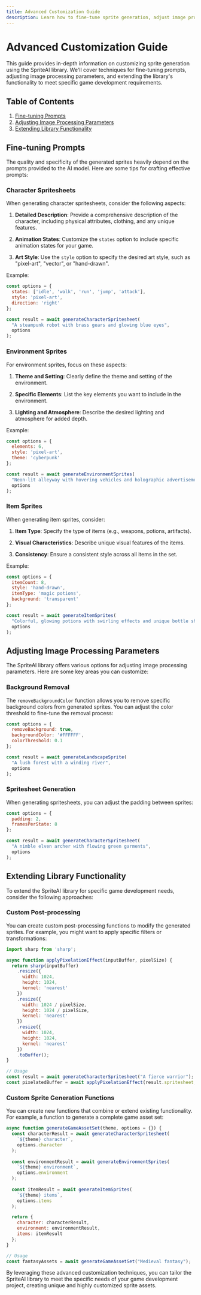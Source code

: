 ```yaml
---
title: Advanced Customization Guide
description: Learn how to fine-tune sprite generation, adjust image processing parameters, and extend the SpriteAI library for specific game development needs.
---
```


# Advanced Customization Guide

This guide provides in-depth information on customizing sprite generation using the SpriteAI library. We'll cover techniques for fine-tuning prompts, adjusting image processing parameters, and extending the library's functionality to meet specific game development requirements.

## Table of Contents
1. [Fine-tuning Prompts](#fine-tuning-prompts)
2. [Adjusting Image Processing Parameters](#adjusting-image-processing-parameters)
3. [Extending Library Functionality](#extending-library-functionality)

## Fine-tuning Prompts

The quality and specificity of the generated sprites heavily depend on the prompts provided to the AI model. Here are some tips for crafting effective prompts:

### Character Spritesheets

When generating character spritesheets, consider the following aspects:

1. **Detailed Description**: Provide a comprehensive description of the character, including physical attributes, clothing, and any unique features.

2. **Animation States**: Customize the `states` option to include specific animation states for your game.

3. **Art Style**: Use the `style` option to specify the desired art style, such as "pixel-art", "vector", or "hand-drawn".

Example:

```javascript
const options = {
  states: ['idle', 'walk', 'run', 'jump', 'attack'],
  style: 'pixel-art',
  direction: 'right'
};

const result = await generateCharacterSpritesheet(
  "A steampunk robot with brass gears and glowing blue eyes",
  options
);
```

### Environment Sprites

For environment sprites, focus on these aspects:

1. **Theme and Setting**: Clearly define the theme and setting of the environment.

2. **Specific Elements**: List the key elements you want to include in the environment.

3. **Lighting and Atmosphere**: Describe the desired lighting and atmosphere for added depth.

Example:

```javascript
const options = {
  elements: 6,
  style: 'pixel-art',
  theme: 'cyberpunk'
};

const result = await generateEnvironmentSprites(
  "Neon-lit alleyway with hovering vehicles and holographic advertisements",
  options
);
```

### Item Sprites

When generating item sprites, consider:

1. **Item Type**: Specify the type of items (e.g., weapons, potions, artifacts).

2. **Visual Characteristics**: Describe unique visual features of the items.

3. **Consistency**: Ensure a consistent style across all items in the set.

Example:

```javascript
const options = {
  itemCount: 8,
  style: 'hand-drawn',
  itemType: 'magic potions',
  background: 'transparent'
};

const result = await generateItemSprites(
  "Colorful, glowing potions with swirling effects and unique bottle shapes",
  options
);
```

## Adjusting Image Processing Parameters

The SpriteAI library offers various options for adjusting image processing parameters. Here are some key areas you can customize:

### Background Removal

The `removeBackgroundColor` function allows you to remove specific background colors from generated sprites. You can adjust the color threshold to fine-tune the removal process:

```javascript
const options = {
  removeBackground: true,
  backgroundColor: '#FFFFFF',
  colorThreshold: 0.1
};

const result = await generateLandscapeSprite(
  "A lush forest with a winding river",
  options
);
```

### Spritesheet Generation

When generating spritesheets, you can adjust the padding between sprites:

```javascript
const options = {
  padding: 2,
  framesPerState: 8
};

const result = await generateCharacterSpritesheet(
  "A nimble elven archer with flowing green garments",
  options
);
```

## Extending Library Functionality

To extend the SpriteAI library for specific game development needs, consider the following approaches:

### Custom Post-processing

You can create custom post-processing functions to modify the generated sprites. For example, you might want to apply specific filters or transformations:

```javascript
import sharp from 'sharp';

async function applyPixelationEffect(inputBuffer, pixelSize) {
  return sharp(inputBuffer)
    .resize({
      width: 1024,
      height: 1024,
      kernel: 'nearest'
    })
    .resize({
      width: 1024 / pixelSize,
      height: 1024 / pixelSize,
      kernel: 'nearest'
    })
    .resize({
      width: 1024,
      height: 1024,
      kernel: 'nearest'
    })
    .toBuffer();
}

// Usage
const result = await generateCharacterSpritesheet("A fierce warrior");
const pixelatedBuffer = await applyPixelationEffect(result.spritesheet, 4);
```

### Custom Sprite Generation Functions

You can create new functions that combine or extend existing functionality. For example, a function to generate a complete game asset set:

```javascript
async function generateGameAssetSet(theme, options = {}) {
  const characterResult = await generateCharacterSpritesheet(
    `${theme} character`,
    options.character
  );
  
  const environmentResult = await generateEnvironmentSprites(
    `${theme} environment`,
    options.environment
  );
  
  const itemResult = await generateItemSprites(
    `${theme} items`,
    options.items
  );

  return {
    character: characterResult,
    environment: environmentResult,
    items: itemResult
  };
}

// Usage
const fantasyAssets = await generateGameAssetSet("Medieval fantasy");
```

By leveraging these advanced customization techniques, you can tailor the SpriteAI library to meet the specific needs of your game development project, creating unique and highly customized sprite assets.